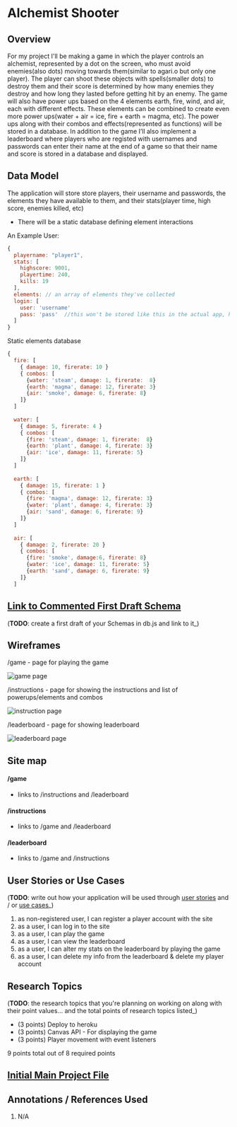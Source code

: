 # Alchemist Shooter

## Overview

For my project I'll be making a game in which the player controls an alchemist, represented by a dot on the screen, who must avoid enemies(also dots) moving towards them(similar to agari.o but only one player). The player can shoot these objects with spells(smaller dots) to destroy them and their score is determined by how many enemies they destroy and how long they lasted before getting hit by an enemy. The game will also have power ups based on the 4 elements earth, fire, wind, and air, each with different effects. These elements can be combined to create even more power ups(water + air = ice, fire + earth = magma, etc). The power ups along with their combos and effects(represented as functions) will be stored in a database. In addition to the game I’ll also implement a leaderboard where players who are registed with usernames and passwords can enter their name at the end of a game so that their name and score is stored in a database and displayed.




## Data Model


The application will store store players, their username and passwords, the elements they have available to them, and their stats(player time, high score, enemies killed, etc)

* There will be a static database defining element interactions


An Example User:

```javascript
{
  playername: "player1",
  stats: [
    highscore: 9001,
    playertime: 240,
    kills: 19
  ],
  elements: // an array of elements they've collected
  login: [
    user: 'username'
    pass: 'pass'  //this won't be stored like this in the actual app, hashes will be used
  ]
}
```

Static elements database

```javascript
{
  fire: [
    { damage: 10, firerate: 10 }
    { combos: [
      {water: 'steam', damage: 1, firerate:  8}
      {earth: 'magma', damage: 12, firerate: 3}
      {air: 'smoke', damage: 6, firerate: 8}
    ]}
  ]
  
  water: [
    { damage: 5, firerate: 4 }
    { combos: [
      {fire: 'steam', damage: 1, firerate:  8}
      {earth: 'plant', damage: 4, firerate: 3}
      {air: 'ice', damage: 11, firerate: 5}
    ]}
  ]
  
  earth: [
    { damage: 15, firerate: 1 }
    { combos: [
      {fire: 'magma', damage: 12, firerate: 3}
      {water: 'plant', damage: 4, firerate: 3}
      {air: 'sand', damage: 6, firerate: 9}
    ]}
  ]
  
  air: [
    { damage: 2, firerate: 20 }
    { combos: [
      {fire: 'smoke', damage:6, firerate: 8}
      {water: 'ice', damage: 11, firerate: 5}
      {earth: 'sand', damage: 6, firerate: 9}
    ]}
  ]
```


## [Link to Commented First Draft Schema](db.js) 

(__TODO__: create a first draft of your Schemas in db.js and link to it_)

## Wireframes

/game - page for playing the game

![game page](public/imgs/game_page.jpg)

/instructions - page for showing the instructions and list of powerups/elements and combos

![instruction page](public/imgs/instructions_page.jpg)

/leaderboard - page for showing leaderboard

![leaderboard page](public/imgs/leaderboard_page.jpg)

## Site map

#### /game
- links to /instructions and /leaderboard

#### /instructions
- links to /game and /leaderboard

#### /leaderboard
- links to /game and /instructions


## User Stories or Use Cases

(__TODO__: write out how your application will be used through [user stories](http://en.wikipedia.org/wiki/User_story#Format) and / or [use cases](https://www.mongodb.com/download-center?jmp=docs&_ga=1.47552679.1838903181.1489282706#previous)_)

1. as non-registered user, I can register a player account with the site
2. as a user, I can log in to the site
3. as a user, I can play the game
4. as a user, I can view the leaderboard
5. as a user, I can alter my stats on the leaderboard by playing the game
6. as a user, I can delete my info from the leaderboard & delete my player account

## Research Topics

(__TODO__: the research topics that you're planning on working on along with their point values... and the total points of research topics listed_)

* (3 points) Deploy to heroku
* (3 points) Canvas API - For displaying the game
* (3 points) Player movement with event listeners

9 points total out of 8 required points 


## [Initial Main Project File](app.js) 


## Annotations / References Used

1. N/A

